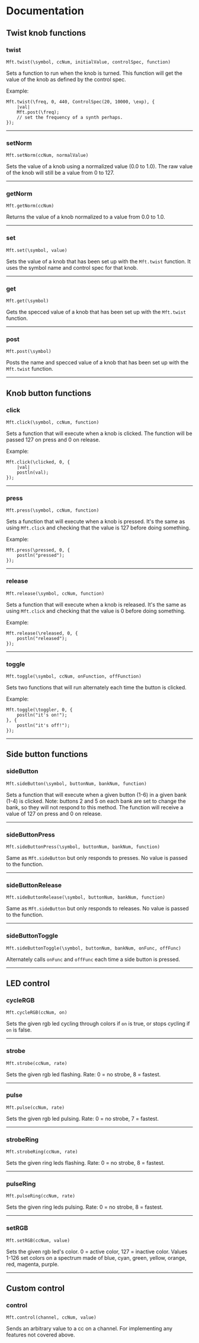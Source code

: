 # Documentation

## Twist knob functions

### twist

`Mft.twist(\symbol, ccNum, initialValue, controlSpec, function)`

Sets a function to run when the knob is turned. This function will get the value of the knob as defined by the control spec.

Example:

```
Mft.twist(\freq, 0, 440, ControlSpec(20, 10000, \exp), {
    |val|
    Mft.post(\freq);
    // set the frequency of a synth perhaps.
});
```

---
### setNorm

`Mft.setNorm(ccNum, normalValue)`

Sets the value of a knob using a normalized value (0.0 to 1.0). The raw value of the knob will still be a value from 0 to 127.

---
### getNorm

`Mft.getNorm(ccNum)`

Returns the value of a knob normalized to a value from 0.0 to 1.0.

---
### set

`Mft.set(\symbol, value)`

Sets the value of a knob that has been set up with the `Mft.twist` function. It uses the symbol name and control spec for that knob.

---
### get

`Mft.get(\symbol)`

Gets the specced value of a knob that has been set up with the `Mft.twist` function.

---
### post

`Mft.post(\symbol)`

Posts the name and specced value of a knob that has been set up with the `Mft.twist` function.

---

## Knob button functions

### click

`Mft.click(\symbol, ccNum, function)`

Sets a function that will execute when a knob is clicked. The function will be passed 127 on press and 0 on release.

Example:

```
Mft.click(\clicked, 0, {
    |val|
    postln(val);
});
```

---
### press

`Mft.press(\symbol, ccNum, function)`

Sets a function that will execute when a knob is pressed. It's the same as using `Mft.click` and checking that the value is 127 before doing something.

Example:

```
Mft.press(\pressed, 0, {
    postln("pressed");
});
```

---
### release

`Mft.release(\symbol, ccNum, function)`

Sets a function that will execute when a knob is released. It's the same as using `Mft.click` and checking that the value is 0 before doing something.

Example:

```
Mft.release(\released, 0, {
    postln("released");
});
```

---
### toggle

`Mft.toggle(\symbol, ccNum, onFunction, offFunction)`

Sets two functions that will run alternately each time the button is clicked.

Example:

```
Mft.toggle(\toggler, 0, {
    postln("it's on!");
}, {
    postln("it's off!");
});
```

---

## Side button functions

### sideButton

`Mft.sideButton(\symbol, buttonNum, bankNum, function)`

Sets a function that will execute when a given button (1-6) in a given bank (1-4) is clicked. Note: buttons 2 and 5 on each bank are set to change the bank, so they will not respond to this method. The function will receive a value of 127 on press and 0 on release.

---
### sideButtonPress

`Mft.sideButtonPress(\symbol, buttonNum, bankNum, function)`

Same as `Mft.sideButton` but only responds to presses. No value is passed to the function.

---
### sideButtonRelease

`Mft.sideButtonRelease(\symbol, buttonNum, bankNum, function)`

Same as `Mft.sideButton` but only responds to releases. No value is passed to the function.

---
### sideButtonToggle

`Mft.sideButtonToggle(\symbol, buttonNum, bankNum, onFunc, offFunc)`

Alternately calls `onFunc` and `offFunc` each time a side button is pressed.

---

## LED control

### cycleRGB

`Mft.cycleRGB(ccNum, on)`

Sets the given rgb led cycling through colors if `on` is true, or stops cycling if `on` is false.

---
### strobe

`Mft.strobe(ccNum, rate)`

Sets the given rgb led flashing. Rate: 0 = no strobe, 8 = fastest.

---
### pulse

`Mft.pulse(ccNum, rate)`

Sets the given rgb led pulsing. Rate: 0 = no strobe, 7 = fastest.

---
### strobeRing

`Mft.strobeRing(ccNum, rate)`

Sets the given ring leds flashing. Rate: 0 = no strobe, 8 = fastest.

---
### pulseRing

`Mft.pulseRing(ccNum, rate)`

Sets the given ring leds pulsing. Rate: 0 = no strobe, 8 = fastest.

---
### setRGB

`Mft.setRGB(ccNum, value)`

Sets the given rgb led's color. 0 = active color, 127 = inactive color.
Values 1-126 set colors on a spectrum made of blue, cyan, green, yellow, orange, red, magenta, purple.

---

## Custom control

### control

`Mft.control(channel, ccNum, value)`

Sends an arbitrary value to a cc on a channel. For implementing any features not covered above.
